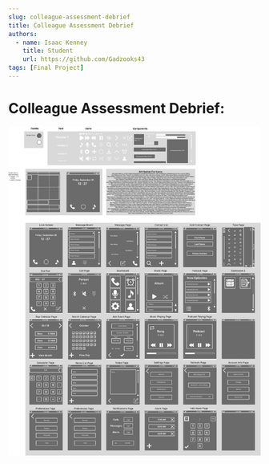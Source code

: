 ```yaml
---
slug: colleague-assessment-debrief
title: Colleague Assessment Debrief
authors:
  - name: Isaac Kenney
    title: Student
    url: https://github.com/Gadzooks43
tags: [Final Project]
---
```

# Colleague Assessment Debrief:

![photo](mockups-and-design-system.png)
<!-- 
<iframe style="border: 1px solid rgba(0, 0, 0, 0.1);" width="800" height="450" src="https://embed.figma.com/design/EMTHMAiKikJiirIRPrKgJX/HUI-Design-System-with-Prototype?node-id=2002-29&embed-host=share" allowfullscreen></iframe> -->